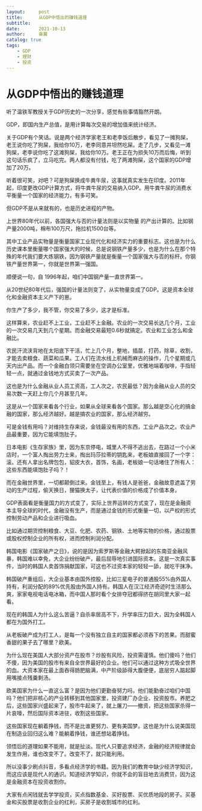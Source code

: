 ```yaml
---
layout:     post
title:      从GDP中悟出的赚钱道理
subtitle:   
date:       2021-10-13
author:     奋翼
catalog: true
tags:
    - GDP
    - 理财
	- 投资
---
```



# 从GDP中悟出的赚钱道理

听了温铁军教授关于GDP历史的一次分享，感觉有些事情豁然开朗。

GDP，即国内生产总值，是用计算每次交易的增加值来统计经济。

关于GDP有个笑话。说是两个经济学家老王和老李饭后散步，看见了一摊狗屎，老王说你吃了狗屎，我给你10万，老李同意并坦然吃屎。走了几步，又看见一滩狗屎，老李说你吃了这滩狗屎，我给你10万。老王正在为损失10万而后悔，听到这句话乐疯了，立马吃完。两人都没有付钱，吃了两滩狗屎，这个国家的GDP增加了20万。

听着很可笑，对吧？可是狗屎换成牛粪牛尿，这事就真实发生在印度。2011年起，印度更改GDP计算方式，将牛粪牛尿的交易纳入GDP。用牛粪牛尿的消费水平衡量一个国家的经济能力，有多可笑。

但GDP不是从来就有的，也是历史进程的产物。

上世界80年代以前，各国强大与否的计量法则是以实物量 的产出计算的。比如钢产量2000吨，棉布100万尺，拖拉机1500台等。

其中工业产品实物量是衡量国家工业现代化和经济实力的重要标志。这也是为什么历史课本里衡量哪个国家强大的时候，总是说钢铁产量多少，也是为什么在那个特殊的年代我们要大炼钢铁，因为钢铁产量就是衡量一个国家强大与否的标杆。你钢铁产量世界第一，你就是世界第一强国。

顺便说一句，自 1996年起，咱们中国钢产量一直世界第一。

从20世纪80年代后，强国的计量法则变了，从实物量变成了GDP。这是资本全球化和金融资本主义产下的崽。

你生产了多少，我不管，你交易了多少，这才是标准。

这样算来，农业赶不上工业，工业赶不上金融。农业的一次交易长达几个月，工业的一次交易几天到几个星期。而金融交易最短0.6秒就搞定。农业和工业怎么和金融比。

农民汗流浃背地在太阳底下干活，忙上几个月，整地，插苗，打药，除草，收割，才能去卖粮食、蔬菜和瓜果。工人们在流水线上机械而麻古的操作，几个星期或几天内出产品。而一个金融白领只需要坐在空调办公室里，优雅地端着咖啡，手指轻轻一点，就通过金钱地方式买卖了一次产品。

这也是为什么金融从业人员工资高，工人次之，农民最低？因为金融从业人员的交易次数一天赶上你几个月甚至几年。

这是从一个国家来看各个行业，如果从全球来看各个国家。那么越是空心化的搞金融的国家，那么经济越好。越是搞农业的国家，那么经济越穷。

可是金钱有用吗？对维持生存来说，金钱最没有用的东西，工业产品次之。农业产品最重要，因为它能填饱肚子。

日本电影《生存家族》里，因为东京停电，城里人不得不逃出去，在路过一个小米店时，一个富人掏出劳力士来，掏出玛莎拉蒂的钥匙来，老板娘直接回了一个字：滚。还有人拿出名牌包包，貂皮大衣，首饰，名画，老板娘一句话堵住了所有人：这些东西能填饱肚子吗？！

而在金融世界里，一切都颠倒过来。金钱至上，有钱人是爸爸，金融故意遮盖了劳动的生产过程，偷天换日，狸猫换太子，让代表价值的价格成了价值本身。

GDP表面看是衡量国力的方式变了，实际上世界运转的方式变了，现在是金融资本主导全球的时代，金融没有生产，而是通过金钱的形式衡量一切，以产权的形式控制劳动产品和企业进行吸血。

比如通过期货控制粮食、大豆、化肥、农药、钢铁、土地等实物的价格，通过股票或股权控制企业的所有权，进而控制利润分配。

韩国电影《国家破产之日》，说的是因为索罗斯等金融大鳄掀起的东南亚金融风暴，韩国难以幸免，大企业纷纷破产，最后屈辱地引进国际资本。这是一次真实事件，当时的韩国人卖首饰捐献国家，可这也不过资本家的轻轻一舔，就吃干抹净。

韩国破产重组后，大企业基本由国外控股，比如三星电子的普通股55%由外国人持有，利润分配的89%优先股由外国人持有。韩国人在汉江经济奇迹时生活那么爽，家家电视电话电冰箱，而中国人那时看个女排夺冠都得挤在胡同里大家一起看。

现在的韩国人为什么这么苦逼？自杀率居高不下，升学率压力巨大，因为全韩国人都在为国外打工。

从老板破产成为打工人，是每一个没有独立自主的国家都必须吞下的苦果。而甜蜜香甜的果子去了哪里？欧美。

为什么现在美国人大部分资产在股市？炒股有风险，投资需谨慎。他们傻吗？他们不傻，因为美国的股市有来自全世界最好的企业。他们可以通过这种方式吸全世界的血。大资本家在最上面吞得肠肥脑满，中产阶级舔得大腹便便，底层穷人踮起脚用嘴接点残羹剩汤。

欧美国家为什么一直这么富？是因为他们更勤奋努力吗，他们能勤奋过咱们中国吗？他们把非核心的产业转移到其他国家里，投资建厂办企业、投资股市。养肥之后，这些国家兴盛起来了，股市牛起来了，就上屠刀——撤资，把这些国家杀得一片哀嚎，然后国际资本进驻，收割这些国家。

这些国家现在躺着挣钱，而不是比谁更努力、更有美国梦。这也是为什么说美国现在制造业回归这么难？能躺着挣钱，谁还想站着挣钱。

领悟后的道理如果不能用，就是扯淡。现代人只要追求经济，金融的经济规律就会发生作用，谁也改变不了。改变不了，就只能利用。

所以没事少刷点抖音，多看点经济学的书籍。因为我们的教育中缺少经济学知识，而这应该是现代人的通识。知道经济学知识，你就不会的盲目地去消费贷，因为这是金融资本在投资收割你。

大家有点闲钱就去学学投资，买点指数基金、买好股票、买优质地段的房子。买基金和买股票是收割企业的红利，买房子是收割城市的红利。

